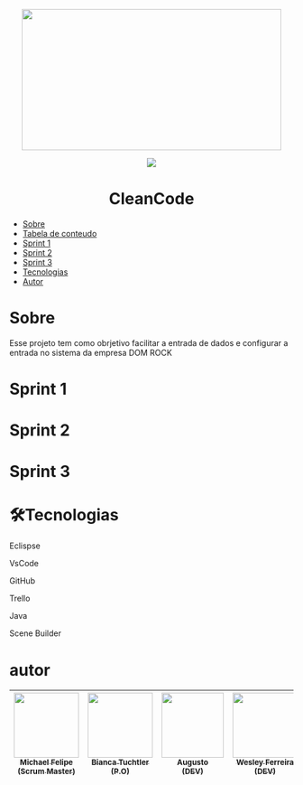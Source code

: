    <p align="center">
   <img width="460" height="250" src="https://user-images.githubusercontent.com/90359981/160683241-abb89638-7e50-4e79-ad53-32c9b94cf682.png">
   </p>
  
  
 <p align="center">
<img src="http://img.shields.io/static/v1?label=STATUS&message=EM%20DESENVOLVIMENTO&color=GREEN&style=for-the-badge">
</p>



  <h1 align="center">CleanCode</h1>
 

* [Sobre](#Sobre)
* [Tabela de conteudo](#tabela-de-conteudo)
* [Sprint 1](#Sprint-1)
* [Sprint 2](#Sprint-2)
* [Sprint 3](#Sprint-3)
* [Tecnologias](#Tecnologias)
* [Autor](#autor)


# Sobre
<p> Esse projeto tem como obrjetivo facilitar a entrada de dados e configurar a entrada no sistema da empresa DOM ROCK </p>


# Sprint 1

# Sprint 2

# Sprint 3

# 🛠️Tecnologias

<p>Eclispse</>
<p>VsCode</>
<p>GitHub</>
<p>Trello</>
<p>Java</>
<p>Scene Builder</>

# autor

                                                                          
| [<img src="" width=115><br><sub>Michael Felipe<br>(Scrum Master)</sub>](https://github.com/Michaelfss)  | [<img src="https://user-images.githubusercontent.com/90359981/161455893-67940531-5d41-4ec2-81af-16be732d3e50.jpeg" width=115><br><sub>Bianca Tuchtler<br>(P.O)</sub>](https://github.com/biancatuchtler) |  [<img src="https://user-images.githubusercontent.com/90359981/161459311-b8526557-1ce4-4c58-b1ac-1f2d310c9886.jpeg" width=110 height="115"><br><sub>Augusto<br>(DEV)</sub>](https://github.com/MrZeroLeft) |  [<img src="" width=115><br><sub>Wesley Ferreira<br>(DEV)</sub>](https://github.com/weeesferreira) |
| :---: | :---: | :---: | :---: |
